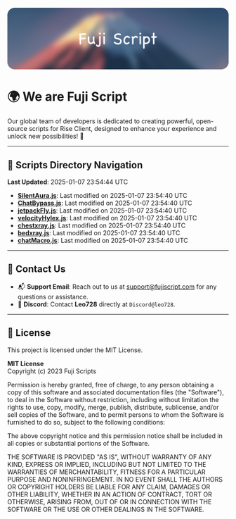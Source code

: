 ![Banner](.github/b.webp)

# 🌍 **We are Fuji Script**

Our global team of developers is dedicated to creating powerful, open-source scripts for Rise Client, designed to enhance your experience and unlock new possibilities! 🌟

---
<!-- SCRIPTS_NAVIGATION_START -->
## 📂 **Scripts Directory Navigation**

**Last Updated**: 2025-01-07 23:54:44 UTC

- **[SilentAura.js](scripts/SilentAura.js)**: Last modified on 2025-01-07 23:54:40 UTC
- **[ChatBypass.js](scripts/ChatBypass.js)**: Last modified on 2025-01-07 23:54:40 UTC
- **[jetpackFly.js](scripts/jetpackFly.js)**: Last modified on 2025-01-07 23:54:40 UTC
- **[velocityHylex.js](scripts/velocityHylex.js)**: Last modified on 2025-01-07 23:54:40 UTC
- **[chestxray.js](scripts/chestxray.js)**: Last modified on 2025-01-07 23:54:40 UTC
- **[bedxray.js](scripts/bedxray.js)**: Last modified on 2025-01-07 23:54:40 UTC
- **[chatMacro.js](scripts/chatMacro.js)**: Last modified on 2025-01-07 23:54:40 UTC

<!-- SCRIPTS_NAVIGATION_END -->

---

## 💬 **Contact Us**  
- 📬 **Support Email**: Reach out to us at [support@fujiscript.com](mailto:support@fujiscript.com) for any questions or assistance.  
- 💬 **Discord**: Contact **Leo728** directly at `Discord@leo728`.

---

## 📜 **License**

This project is licensed under the MIT License.  

**MIT License**  
Copyright (c) 2023 Fuji Scripts  

Permission is hereby granted, free of charge, to any person obtaining a copy of this software and associated documentation files (the "Software"), to deal in the Software without restriction, including without limitation the rights to use, copy, modify, merge, publish, distribute, sublicense, and/or sell copies of the Software, and to permit persons to whom the Software is furnished to do so, subject to the following conditions:  

The above copyright notice and this permission notice shall be included in all copies or substantial portions of the Software.  

THE SOFTWARE IS PROVIDED "AS IS", WITHOUT WARRANTY OF ANY KIND, EXPRESS OR IMPLIED, INCLUDING BUT NOT LIMITED TO THE WARRANTIES OF MERCHANTABILITY, FITNESS FOR A PARTICULAR PURPOSE AND NONINFRINGEMENT. IN NO EVENT SHALL THE AUTHORS OR COPYRIGHT HOLDERS BE LIABLE FOR ANY CLAIM, DAMAGES OR OTHER LIABILITY, WHETHER IN AN ACTION OF CONTRACT, TORT OR OTHERWISE, ARISING FROM, OUT OF OR IN CONNECTION WITH THE SOFTWARE OR THE USE OR OTHER DEALINGS IN THE SOFTWARE.  
